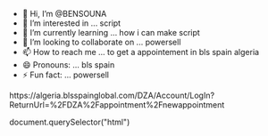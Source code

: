 - 👋 Hi, I’m @BENSOUNA
- 👀 I’m interested in ... script  
- 🌱 I’m currently learning ... how i can make script
- 💞️ I’m looking to collaborate on ... powersell
- 📫 How to reach me ... to get a appointement in bls spain algeria
- 😄 Pronouns: ... bls spain
- ⚡ Fun fact: ... powersell

<!---
BENSOUNA/BENSOUNA is a ✨ special ✨ repository because its `README.md` (this file) appears on your GitHub profile.
You can click the Preview link to take a look at your changes.
---> https://algeria.blsspainglobal.com/DZA/Account/LogIn?ReturnUrl=%2FDZA%2Fappointment%2Fnewappointment
document.querySelector("html")

